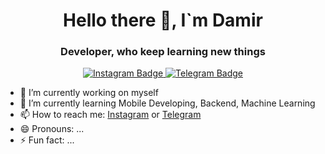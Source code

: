 
<div align="center">
  <h1>Hello there 👋,  I`m Damir</h1> 
</div> 


<div align="center">
  <h3>Developer, who keep learning new things</h3>
</div>  


<div id="badges" align="center">
  <a href="your-linkedin-URL">
    <img src="https://img.shields.io/badge/Instagram-purple?style=for-the-badge&logo=instagram&logoColor=white" alt="Instagram Badge"/>
  </a>
  <a href="your-youtube-URL">
    <img src="https://img.shields.io/badge/Telegram-blue?style=for-the-badge&logo=telegram&logoColor=white" alt="Telegram Badge"/>
  </a>
</div>


- 🔭 I’m currently working on myself
- 🌱 I’m currently learning Mobile Developing, Backend, Machine Learning
- 📫 How to reach me: <a href="https://www.instagram.com/invites/contact/?i=1qd0di0hgzd06&utm_content=koxdm99">Instagram</a> or <a href="https://www.instagram.com/invites/contact/?i=1qd0di0hgzd06&utm_content=koxdm99">Telegram</a>
- 😄 Pronouns: ...
- ⚡ Fun fact: ...

